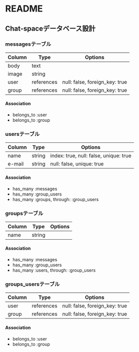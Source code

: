 # README

## Chat-spaceデータベース設計

### messagesテーブル

|Column|Type|Options|
|------|----|-------|
|body|text|
|image|string|
|user|references|null: false, foreign_key: true|
|group|references|null: false, foreign_key: true|

#### Association
- belongs_to :user
- belongs_to :group

### usersテーブル
|Column|Type|Options|
|------|----|-------|
|name|string|index: true, null: false, unique: true|
|e-mail|string|null: false, unique: true|

#### Association
- has_many :messages
- has_many :group_users
- has_many :groups, through: :group_users

### groupsテーブル
|Column|Type|Options|
|------|----|-------|
|name|string|

#### Association
- has_many :messages
- has_many :group_users
- has_many :users, through: :group_users

### groups_usersテーブル
|Column|Type|Options|
|------|----|-------|
|user|references|null: false, foreign_key: true|
|group|references|null: false, foreign_key: true|

#### Association
- belongs_to :user
- belongs_to :group


